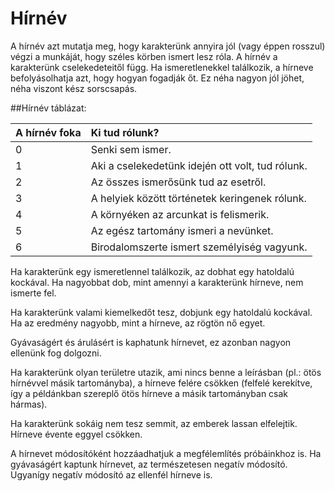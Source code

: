 # Hírnév

A hírnév azt mutatja meg, hogy karakterünk annyira jól (vagy éppen rosszul) végzi a munkáját, hogy széles körben ismert lesz róla. A hírnév a karakterünk cselekedeteitől függ. Ha ismeretlenekkel találkozik, a hírneve befolyásolhatja azt, hogy hogyan fogadják őt. Ez néha nagyon jól jöhet, néha viszont kész sorscsapás.

##Hírnév táblázat:

A hírnév foka|Ki tud rólunk?
:------------|:-------------
0|Senki sem ismer.
1|Aki a cselekedetünk idején ott volt, tud rólunk.
2|Az összes ismerősünk tud az esetről.
3|A helyiek között történetek keringenek rólunk.
4|A környéken az arcunkat is felismerik.
5|Az egész tartomány ismeri a nevünket.
6|Birodalomszerte ismert személyiség vagyunk.

Ha karakterünk egy ismeretlennel találkozik, az dobhat egy hatoldalú kockával. Ha nagyobbat dob, mint amennyi a karakterünk hírneve, nem ismerte fel.

Ha karakterünk valami kiemelkedőt tesz, dobjunk egy hatoldalú kockával. Ha az eredmény nagyobb, mint a hírneve, az rögtön nő egyet.

Gyávaságért és árulásért is kaphatunk hírnevet, ez azonban nagyon ellenünk fog dolgozni.

Ha karakterünk olyan területre utazik, ami nincs benne a leírásban (pl.: ötös hírnévvel másik tartományba), a hírneve felére csökken (felfelé kerekítve, így a példánkban szereplő ötös hírneve a másik tartományban csak hármas).

Ha karakterünk sokáig nem tesz semmit, az emberek lassan elfelejtik. Hírneve évente eggyel csökken.

A hírnevet módosítóként hozzáadhatjuk a megfélemlítés próbáinkhoz is. Ha gyávaságért kaptunk hírnevet, az természetesen negatív módosító. Ugyanígy negatív módosító az ellenfél hírneve is.
